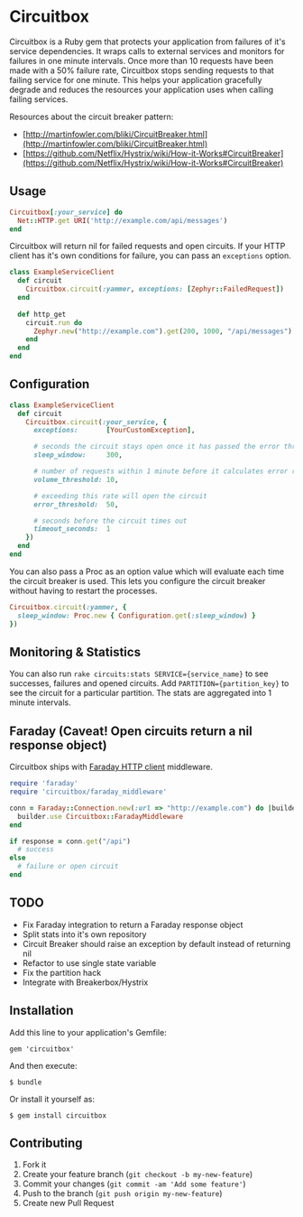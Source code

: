 # Circuitbox

Circuitbox is a Ruby gem that protects your application from failures of it's service dependencies. It wraps calls to external services and monitors for failures in one minute intervals. Once more than 10 requests have been made with a 50% failure rate, Circuitbox stops sending requests to that failing service for one minute. This helps your application gracefully degrade and reduces the resources your application uses when calling failing services.

Resources about the circuit breaker pattern:
* [http://martinfowler.com/bliki/CircuitBreaker.html](http://martinfowler.com/bliki/CircuitBreaker.html)
* [https://github.com/Netflix/Hystrix/wiki/How-it-Works#CircuitBreaker](https://github.com/Netflix/Hystrix/wiki/How-it-Works#CircuitBreaker)

## Usage

```ruby
Circuitbox[:your_service] do
  Net::HTTP.get URI('http://example.com/api/messages')
end
```

Circuitbox will return nil for failed requests and open circuits.
If your HTTP client has it's own conditions for failure, you can pass an `exceptions` option. 

```ruby
class ExampleServiceClient
  def circuit
    Circuitbox.circuit(:yammer, exceptions: [Zephyr::FailedRequest])
  end
  
  def http_get
    circuit.run do
      Zephyr.new("http://example.com").get(200, 1000, "/api/messages")
    end
  end
end
```

## Configuration

```ruby
class ExampleServiceClient
  def circuit
    Circuitbox.circuit(:your_service, {
      exceptions:       [YourCustomException],

      # seconds the circuit stays open once it has passed the error threshold
      sleep_window:     300,     

      # number of requests within 1 minute before it calculates error rates
      volume_threshold: 10,      

      # exceeding this rate will open the circuit 
      error_threshold:  50,

      # seconds before the circuit times out      
      timeout_seconds:  1        
    })
  end
end
```

You can also pass a Proc as an option value which will evaluate each time the circuit breaker is used. This lets you configure the circuit breaker without having to restart the processes.

```ruby
Circuitbox.circuit(:yammer, { 
  sleep_window: Proc.new { Configuration.get(:sleep_window) }
})
```

## Monitoring & Statistics

You can also run `rake circuits:stats SERVICE={service_name}` to see successes, failures and opened circuits. 
Add `PARTITION={partition_key}` to see the circuit for a particular partition.
The stats are aggregated into 1 minute intervals.

## Faraday (Caveat! Open circuits return a nil response object)

Circuitbox ships with [Faraday HTTP client](https://github.com/lostisland/faraday) middleware. 

```ruby
require 'faraday'
require 'circuitbox/faraday_middleware'

conn = Faraday::Connection.new(:url => "http://example.com") do |builder|
  builder.use Circuitbox::FaradayMiddleware
end

if response = conn.get("/api")
  # success
else
  # failure or open circuit
end
```

## TODO
* Fix Faraday integration to return a Faraday response object
* Split stats into it's own repository
* Circuit Breaker should raise an exception by default instead of returning nil
* Refactor to use single state variable
* Fix the partition hack
* Integrate with Breakerbox/Hystrix

## Installation

Add this line to your application's Gemfile:

    gem 'circuitbox'

And then execute:

    $ bundle

Or install it yourself as:

    $ gem install circuitbox

## Contributing

1. Fork it
2. Create your feature branch (`git checkout -b my-new-feature`)
3. Commit your changes (`git commit -am 'Add some feature'`)
4. Push to the branch (`git push origin my-new-feature`)
5. Create new Pull Request
